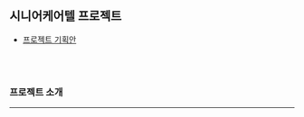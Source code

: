 ## 시니어케어텔 프로젝트

+ [프로젝트 기획안](https://drive.google.com/file/d/1ylfU5xRlf6asLvyA7ZoVPvgRu6ZjjCzf/view?export?format=pdf)
<br/>
<br/>



### 프로젝트 소개
-----


